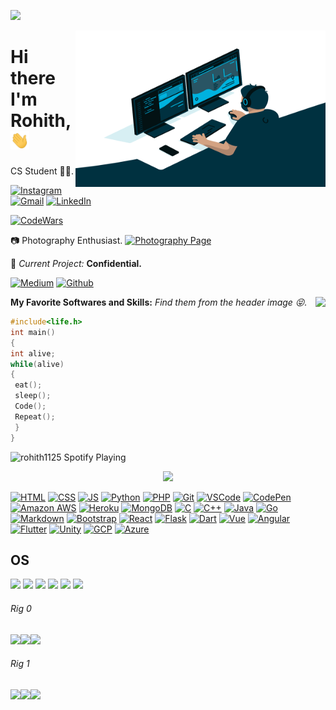 
![](https://github.com/halfrost/halfrost/blob/master/icons/header_.png)


 <img align="right" alt="GIF" src="https://github.com/rohith1125/rohith1125/blob/master/code.gif?raw=true" width="400" height="250" />


# Hi there I'm Rohith,<img src="https://github.com/rohith1125/rohith1125/blob/master/wave.gif" width="30px">


CS Student
👨‍💻.


[![Instagram](https://img.shields.io/badge/-INSTAGRAM-2CA5E0?style=for-the-badge&logo=instagram&logoColor=white)](https://www.instagram.com/rohith.salvatore/)
[![Gmail](https://img.shields.io/badge/-GMAIL-D14836?style=for-the-badge&logo=gmail&logoColor=white)](mailto:someone@gmail.com)
[![LinkedIn](https://img.shields.io/badge/-OUTLOOK-0077B5?style=for-the-badge&logo=microsoft&logoColor=white)](mailto:someone@outlook.com)


<a href="https://www.codewars.com" target="_blank"><img alt="CodeWars" src="https://www.codewars.com/users/rohith1125/badges/large" /></a>


📷    Photography Enthusiast. 
[![Photography Page](https://img.shields.io/badge/-iam_anotherprogrammer-2CA5E0?style=for-the-badge&logo=instagram&logoColor=white)](https://www.instagram.com/iam_anotherprogrammer/)

🚧 *Current Project:* **Confidential.**



   
   
<a href="https://rohithcodes.medium.com/" target="_blank"><img alt="Medium" src="https://img.shields.io/badge/medium-%2312100E.svg?&style=for-the-badge&logo=medium&logoColor=white" /></a>
<a href="https://github.com/rohith1125" target="_blank"><img alt="Github" src="https://img.shields.io/badge/GitHub-%2312100E.svg?&style=for-the-badge&logo=Github&logoColor=white" /></a>





 <img align='right' src="https://github-readme-stats.vercel.app/api?username=rohith1125&show_icons=true">
 <!---
 
 <img align='bottom' src="https://github-readme-stats.vercel.app/api/top-langs/?username=rohith1125&layout=compact&theme=light" />
--->

**My Favorite Softwares and Skills:**  *Find them from the header image 😝.*





```C
#include<life.h>
int main()
{
int alive;
while(alive)
{
 eat();
 sleep();
 Code();
 Repeat();
 }
}
```
<!---<p><img align="left" src="https://github-readme-stats.vercel.app/api/top-langs?username=rohith1125" alt="rohith1125" /></p>--->


<img src="https://now-playing-codestackr.vercel.app/api/spotify-playing" alt="rohith1125 Spotify Playing" width="350" onclick="return false;"/>



<!---<p align="center">
    <img src="https://github-readme-stats.vercel.app/api?username=rohith1125&count_private=true&show_icons=true&hide_title=true&theme=cobalt" />
    <img src="https://github-readme-stats.vercel.app/api/top-langs/?username=rohith1125&layout=compact&theme=cobalt" />
</p>

--->
















<p align="center">
    <img src="https://github-profile-trophy.vercel.app/?username=rohith1125&theme=gruvbox"></img>
</p>








[![HTML](https://img.shields.io/static/v1?label=HTML&message=5&color=E34F26&style=for-the-badge&logo=html5)](https://en.wikipedia.org/wiki/HTML5)
[![CSS](https://img.shields.io/static/v1?label=CSS&message=3&color=1572B6&style=for-the-badge&logo=css3)](https://en.wikipedia.org/wiki/CSS)
[![JS](https://img.shields.io/badge/Javascript-323330?style=for-the-badge&logo=javascript&logoColor=F7DF1E)](https://en.wikipedia.org/wiki/JS)
[![Python](https://img.shields.io/badge/Python-3776AB?style=for-the-badge&logo=python&logoColor=white)](https://en.wikipedia.org/wiki/Python_(programming_language))
[![PHP](https://img.shields.io/badge/PHP-777BB4?style=for-the-badge&logo=php&logoColor=white)](https://en.wikipedia.org/wiki/PHP)
[![Git](https://img.shields.io/badge/Git%20-%23302F2F.svg?&style=for-the-badge&logo=Git&logoColor=F05032)](https://git-scm.com/)
[![VSCode](https://img.shields.io/badge/VSCode%20-%232B2B30.svg?&style=for-the-badge&logo=Visual%20Studio%20Code&logoColor=007ACC)](https://code.visualstudio.com/)
[![CodePen](https://img.shields.io/badge/CodePen%20-%23000000.svg?&style=for-the-badge&logo=CodePen&logoColor=FFFFFF)](https://codepen.io/rohith1125)
[![Amazon AWS](https://img.shields.io/badge/Amazon%20AWS%20-%23232F3E.svg?&style=for-the-badge&logo=Amazon%20AWS&logoColor=FF9900)](https://aws.amazon.com/)
[![Heroku](https://img.shields.io/badge/Heroku-430098?style=for-the-badge&logo=heroku&logoColor=white)](https://www.heroku.com/what)
[![MongoDB](https://img.shields.io/badge/MongoDB-4EA94B?style=for-the-badge&logo=mongodb&logoColor=white)](https://www.mongodb.com/3)
[![C](https://img.shields.io/badge/C-00599C?style=for-the-badge&logo=c&logoColor=white)](https://docs.microsoft.com/en-us/cpp/c-language/?view=msvc-160)
[![C++](https://img.shields.io/badge/C%2B%2B-00599C?style=for-the-badge&logo=c%2B%2B&logoColor=white)](https://docs.microsoft.com/en-us/cpp/cpp/?view=msvc-160)
[![Java](https://img.shields.io/badge/Java-ED8B00?style=for-the-badge&logo=java&logoColor=white)](https://docs.oracle.com/en/java/)
[![Go](https://img.shields.io/badge/Go-00ADD8?style=for-the-badge&logo=go&logoColor=white)](https://golang.org/doc/)
[![Markdown](https://img.shields.io/badge/Markdown-000000?style=for-the-badge&logo=markdown&logoColor=white)](https://www.markdownguide.org/)
[![Bootstrap](https://img.shields.io/badge/Bootstrap%20-%23563D7C.svg?&style=for-the-badge&logo=Bootstrap&logoColor=FFFFFF)](https://en.wikipedia.org/wiki/Bootstrap_(front-end_framework))
[![React](https://img.shields.io/badge/React-20232A?style=for-the-badge&logo=react&logoColor=61DAFB)](https://en.wikipedia.org/wiki/React_(JavaScript_library))
[![Flask](https://img.shields.io/badge/Flask%20-%23000000.svg?&style=for-the-badge&logo=Flask&logoColor=FFFFFF)](https://en.wikipedia.org/wiki/Flask_(web_framework))
[![Dart](https://img.shields.io/badge/Dart-0175C2?style=for-the-badge&logo=dart&logoColor=white)](https://dart.dev/guides)
[![Vue](https://img.shields.io/badge/Vue.js-35495E?style=for-the-badge&logo=vue.js&logoColor=4FC08D)](https://vuejs.org/v2/guide/)
[![Angular](https://img.shields.io/badge/Angular-DD0031?style=for-the-badge&logo=angular&logoColor=white)](https://angular.io/docs)
[![Flutter](https://img.shields.io/badge/Flutter-02569B?style=for-the-badge&logo=flutter&logoColor=white)](https://flutter.dev/docs)
[![Unity](https://img.shields.io/badge/Unity-100000?style=for-the-badge&logo=unity&logoColor=white)](https://docs.unity3d.com/Manual/index.html)
[![GCP](https://img.shields.io/badge/Google_Cloud-4285F4?style=for-the-badge&logo=google-cloud&logoColor=white)](https://cloud.google.com)
[![Azure](https://img.shields.io/badge/Microsoft_Azure-0089D6?style=for-the-badge&logo=microsoft-azure&logoColor=white)](https://azure.microsoft.com/en-au/)

## OS
<img src="https://img.shields.io/badge/Android-3DDC84?style=for-the-badge&logo=android&logoColor=white" /> <img src="https://img.shields.io/badge/Windows-0078D6?style=for-the-badge&logo=windows&logoColor=white" /> <img src="https://img.shields.io/badge/Ubuntu-E95420?style=for-the-badge&logo=ubuntu&logoColor=white" /> <img src="https://img.shields.io/badge/Arch_Linux-1793D1?style=for-the-badge&logo=arch-linux&logoColor=white" /> <img src="https://img.shields.io/badge/Tails-56347C?style=for-the-badge&logo=tails&logoColor=white" /> <img src="https://img.shields.io/badge/iOS-000000?style=for-the-badge&logo=ios&logoColor=white" />
###### Rig 0
<img src="https://img.shields.io/badge/Windows-HP_Envy_17T-0078D6?style=for-the-badge&logo=windows&logoColor=white" /><img src="https://img.shields.io/badge/Intel-Core_i7--10510 U-0071C5?style=for-the-badge&logo=intel&logoColor=white" /><img src="https://img.shields.io/badge/NVIDIA-MX250-76B900?style=for-the-badge&logo=nvidia&logoColor=white" />
###### Rig 1
<img src="https://img.shields.io/badge/Windows-Legion_5i-0078D6?style=for-the-badge&logo=windows&logoColor=white" /><img src="https://img.shields.io/badge/Intel-Core_i7--10750 H-0071C5?style=for-the-badge&logo=intel&logoColor=white" /><img src="https://img.shields.io/badge/NVIDIA-GTX1650-76B900?style=for-the-badge&logo=nvidia&logoColor=white" />



<!---[![GitHub](https://img.shields.io/badge/GitHub%20-%23181717.svg?&style=for-the-badge&logo=GitHub&logoColor=FFFFFF)](https://github.com/rohith1125)--->
<!---[![SASS](https://img.shields.io/static/v1?label=sass&style=for-the-badge&message=🦄&color=CC6699&logo=sass)](https://en.wikipedia.org/wiki/Sass_(stylesheet_language))
[![Javascript](https://img.shields.io/static/v1?label=JavaScript&message=ES8&style=for-the-badge&color=F7DF1E&logo=JavaScript)](https://en.wikipedia.org/wiki/JavaScript)--->
<!---[![Materialize](https://img.shields.io/badge/Materialize%20-%23EE6E73.svg?&style=for-the-badge&logo=Materialize&logoColor=FFFFFF)](https://materializecss.com/about.html)
[![Bootstrap](https://img.shields.io/badge/Bootstrap%20-%23563D7C.svg?&style=for-the-badge&logo=Bootstrap&logoColor=FFFFFF)](https://en.wikipedia.org/wiki/Bootstrap_(front-end_framework))
[![jQuery](https://img.shields.io/badge/jQuery%20-%231E2E3B.svg?&style=for-the-badge&logo=jQuery&logoColor=21ACE2)](https://en.wikipedia.org/wiki/JQuery)
[![React](https://img.shields.io/static/v1?label=React&style=for-the-badge&message=3.0.8&color=lightblue&logo=react)](https://en.wikipedia.org/wiki/React_(JavaScript_library))
[![Flask](https://img.shields.io/badge/Flask%20-%23000000.svg?&style=for-the-badge&logo=Flask&logoColor=FFFFFF)](https://en.wikipedia.org/wiki/Flask_(web_framework))
[![Jinja](https://img.shields.io/badge/Jinja%20-%23000000.svg?&style=for-the-badge&logo=Jinja&logoColor=B41717)](https://en.wikipedia.org/wiki/Jinja_(template_engine))
[![Django](https://img.shields.io/badge/Django%20-%23092E20.svg?&style=for-the-badge&logo=Django&logoColor=FFFFFF)](https://en.wikipedia.org/wiki/Django_(web_framework))
[![Google Maps](https://img.shields.io/badge/Google%20Maps%20-%234285F4.svg?&style=for-the-badge&logo=Google%20Maps&logoColor=FFFFFF)](https://en.wikipedia.org/wiki/Google_Maps)
[![Stripe](https://img.shields.io/badge/Stripe%20-%23646EDE.svg?&style=for-the-badge&logo=Stripe&logoColor=FFFFFF)](https://en.wikipedia.org/wiki/Stripe_(company))
[![Font Awesome](https://img.shields.io/badge/Font%20Awesome%20-%23339AF0.svg?&style=for-the-badge&logo=Font%20Awesome&logoColor=FFFFFF)](https://en.wikipedia.org/wiki/Font_Awesome)--->
<!---[![Gitpod](https://img.shields.io/badge/Gitpod%20-%231D1D1D.svg?&style=for-the-badge&logo=Gitpod&logoColor=1AA6E4)](https://www.gitpod.io/docs/)--->
<!---[![MySQL](https://img.shields.io/badge/MySQL%20-%2300758F.svg?&style=for-the-badge&logo=MySQL&logoColor=FFFFFF)](https://www.mysql.com/)
[![PostgreSQL](https://img.shields.io/badge/PostgreSQL%20-%23336791.svg?&style=for-the-badge&logo=PostgreSQL&logoColor=FFFFFF)](https://www.postgresql.org/)
[![SQLite](https://img.shields.io/badge/SQLite%20-%23003B57.svg?&style=for-the-badge&logo=SQLite&logoColor=FFFFFF)](https://www.sqlite.org/index.html)
[![Jasmine](https://img.shields.io/badge/Jasmine%20-%238A4182.svg?&style=for-the-badge&logo=Jasmine&logoColor=FFFFFF)](https://jasmine.github.io/)
[![Adobe Photoshop](https://img.shields.io/badge/Adobe%20Photoshop%20-%23001C25.svg?&style=for-the-badge&logo=Adobe%20Photoshop&logoColor=00C3F8)](https://www.adobe.com/ca/products/photoshop.html)--->










